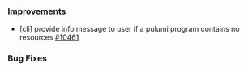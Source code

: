 ### Improvements

- [cli] provide info message to user if a pulumi program contains no resources
  [#10461](https://github.com/pulumi/pulumi/issues/10461)

### Bug Fixes

